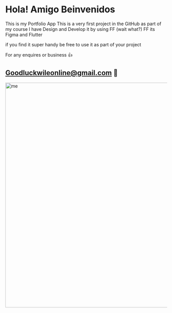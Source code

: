 # Hola! Amigo Beinvenidos

This is my Portfolio App
This is a very first project in the GitHub as part of my course 
I have Design and Develop it by using FF (wait what?)
FF its Figma and Flutter 

if you find it super handy be free to use it as part of your project


For any enquires or business 👍
## Goodluckwileonline@gmail.com 📧

<img src="https://user-images.githubusercontent.com/51359849/118470080-061eb400-b70f-11eb-9f81-bf708bbde0e5.jpg" alt="me"  height="700">

 

